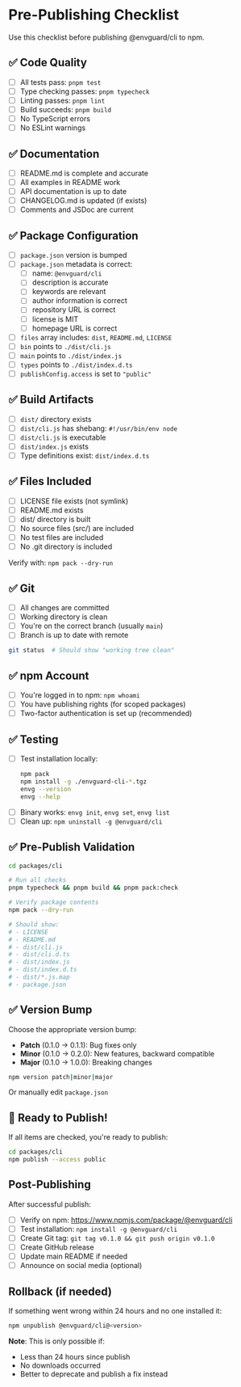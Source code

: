 # Pre-Publishing Checklist

Use this checklist before publishing @envguard/cli to npm.

## ✅ Code Quality

- [ ] All tests pass: `pnpm test`
- [ ] Type checking passes: `pnpm typecheck`
- [ ] Linting passes: `pnpm lint`
- [ ] Build succeeds: `pnpm build`
- [ ] No TypeScript errors
- [ ] No ESLint warnings

## ✅ Documentation

- [ ] README.md is complete and accurate
- [ ] All examples in README work
- [ ] API documentation is up to date
- [ ] CHANGELOG.md is updated (if exists)
- [ ] Comments and JSDoc are current

## ✅ Package Configuration

- [ ] `package.json` version is bumped
- [ ] `package.json` metadata is correct:
  - [ ] name: `@envguard/cli`
  - [ ] description is accurate
  - [ ] keywords are relevant
  - [ ] author information is correct
  - [ ] repository URL is correct
  - [ ] license is MIT
  - [ ] homepage URL is correct
- [ ] `files` array includes: `dist`, `README.md`, `LICENSE`
- [ ] `bin` points to `./dist/cli.js`
- [ ] `main` points to `./dist/index.js`
- [ ] `types` points to `./dist/index.d.ts`
- [ ] `publishConfig.access` is set to `"public"`

## ✅ Build Artifacts

- [ ] `dist/` directory exists
- [ ] `dist/cli.js` has shebang: `#!/usr/bin/env node`
- [ ] `dist/cli.js` is executable
- [ ] `dist/index.js` exists
- [ ] Type definitions exist: `dist/index.d.ts`

## ✅ Files Included

- [ ] LICENSE file exists (not symlink)
- [ ] README.md exists
- [ ] dist/ directory is built
- [ ] No source files (src/) are included
- [ ] No test files are included
- [ ] No .git directory is included

Verify with: `npm pack --dry-run`

## ✅ Git

- [ ] All changes are committed
- [ ] Working directory is clean
- [ ] You're on the correct branch (usually `main`)
- [ ] Branch is up to date with remote

```bash
git status  # Should show "working tree clean"
```

## ✅ npm Account

- [ ] You're logged in to npm: `npm whoami`
- [ ] You have publishing rights (for scoped packages)
- [ ] Two-factor authentication is set up (recommended)

## ✅ Testing

- [ ] Test installation locally:
  ```bash
  npm pack
  npm install -g ./envguard-cli-*.tgz
  envg --version
  envg --help
  ```
- [ ] Binary works: `envg init`, `envg set`, `envg list`
- [ ] Clean up: `npm uninstall -g @envguard/cli`

## ✅ Pre-Publish Validation

```bash
cd packages/cli

# Run all checks
pnpm typecheck && pnpm build && pnpm pack:check

# Verify package contents
npm pack --dry-run

# Should show:
# - LICENSE
# - README.md
# - dist/cli.js
# - dist/cli.d.ts
# - dist/index.js
# - dist/index.d.ts
# - dist/*.js.map
# - package.json
```

## ✅ Version Bump

Choose the appropriate version bump:

- **Patch** (0.1.0 → 0.1.1): Bug fixes only
- **Minor** (0.1.0 → 0.2.0): New features, backward compatible
- **Major** (0.1.0 → 1.0.0): Breaking changes

```bash
npm version patch|minor|major
```

Or manually edit `package.json`

## 🚀 Ready to Publish!

If all items are checked, you're ready to publish:

```bash
cd packages/cli
npm publish --access public
```

## Post-Publishing

After successful publish:

- [ ] Verify on npm: https://www.npmjs.com/package/@envguard/cli
- [ ] Test installation: `npm install -g @envguard/cli`
- [ ] Create Git tag: `git tag v0.1.0 && git push origin v0.1.0`
- [ ] Create GitHub release
- [ ] Update main README if needed
- [ ] Announce on social media (optional)

## Rollback (if needed)

If something went wrong within 24 hours and no one installed it:

```bash
npm unpublish @envguard/cli@<version>
```

**Note**: This is only possible if:

- Less than 24 hours since publish
- No downloads occurred
- Better to deprecate and publish a fix instead
